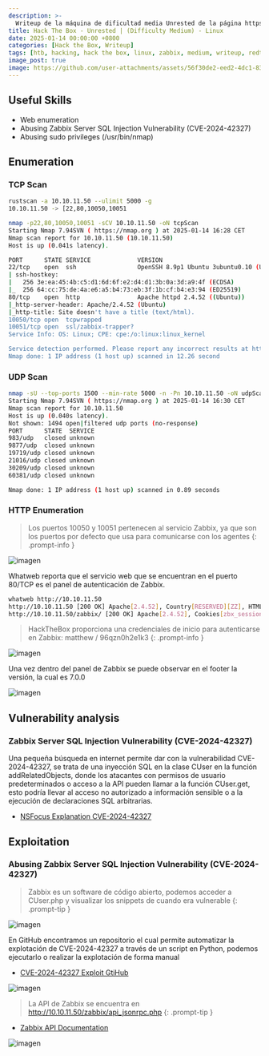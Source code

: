 ```yaml
---
description: >-
  Writeup de la máquina de dificultad media Unrested de la página https://hackthebox.eu
title: Hack The Box - Unrested | (Difficulty Medium) - Linux
date: 2025-01-14 00:00:00 +0800
categories: [Hack the Box, Writeup]
tags: [htb, hacking, hack the box, linux, zabbix, medium, writeup, redteam, pentesting]
image_post: true
image: https://github.com/user-attachments/assets/56f30de2-eed2-4dc1-83a9-68b49acab64a
---
```


## Useful Skills

* Web enumeration
* Abusing Zabbix Server SQL Injection Vulnerability (CVE-2024-42327)
* Abusing sudo privileges (/usr/bin/nmap)
  
## Enumeration

### TCP Scan

 ```bash
rustscan -a 10.10.11.50 --ulimit 5000 -g
10.10.11.50 -> [22,80,10050,10051
```

```bash
nmap -p22,80,10050,10051 -sCV 10.10.11.50 -oN tcpScan
Starting Nmap 7.94SVN ( https://nmap.org ) at 2025-01-14 16:28 CET
Nmap scan report for 10.10.11.50 (10.10.11.50)
Host is up (0.041s latency).

PORT      STATE SERVICE             VERSION
22/tcp    open  ssh                 OpenSSH 8.9p1 Ubuntu 3ubuntu0.10 (Ubuntu Linux; protocol 2.0)
| ssh-hostkey: 
|   256 3e:ea:45:4b:c5:d1:6d:6f:e2:d4:d1:3b:0a:3d:a9:4f (ECDSA)
|_  256 64:cc:75:de:4a:e6:a5:b4:73:eb:3f:1b:cf:b4:e3:94 (ED25519)
80/tcp    open  http                Apache httpd 2.4.52 ((Ubuntu))
|_http-server-header: Apache/2.4.52 (Ubuntu)
|_http-title: Site doesn't have a title (text/html).
10050/tcp open  tcpwrapped
10051/tcp open  ssl/zabbix-trapper?
Service Info: OS: Linux; CPE: cpe:/o:linux:linux_kernel

Service detection performed. Please report any incorrect results at https://nmap.org/submit/ .
Nmap done: 1 IP address (1 host up) scanned in 12.26 second
```

### UDP Scan

 ```bash
nmap -sU --top-ports 1500 --min-rate 5000 -n -Pn 10.10.11.50 -oN udpScan
Starting Nmap 7.94SVN ( https://nmap.org ) at 2025-01-14 16:30 CET
Nmap scan report for 10.10.11.50
Host is up (0.040s latency).
Not shown: 1494 open|filtered udp ports (no-response)
PORT      STATE  SERVICE
983/udp   closed unknown
9877/udp  closed unknown
19719/udp closed unknown
21016/udp closed unknown
30209/udp closed unknown
60381/udp closed unknown

Nmap done: 1 IP address (1 host up) scanned in 0.89 seconds
```

### HTTP Enumeration

> Los puertos 10050 y 10051 pertenecen al servicio Zabbix, ya que son los puertos por defecto que usa para comunicarse con los agentes
{: .prompt-info }

![imagen](https://github.com/user-attachments/assets/5ba0341c-ee15-4841-a505-9007f82ee938)

Whatweb reporta que el servicio web que se encuentran en el puerto 80/TCP es el panel de autenticación de Zabbix.

```bash
whatweb http://10.10.11.50
http://10.10.11.50 [200 OK] Apache[2.4.52], Country[RESERVED][ZZ], HTML5, HTTPServer[Ubuntu Linux][Apache/2.4.52 (Ubuntu)], IP[10.10.11.50], Meta-Refresh-Redirect[/zabbix/]
http://10.10.11.50/zabbix/ [200 OK] Apache[2.4.52], Cookies[zbx_session], Country[RESERVED][ZZ], HTML5, HTTPServer[Ubuntu Linux][Apache/2.4.52 (Ubuntu)], HttpOnly[zbx_session], IP[10.10.11.50], Meta-Author[Zabbix SIA], PasswordField[password], Script, Title[Unrested: Zabbix], UncommonHeaders[x-content-type-options], X-Frame-Options[SAMEORIGIN], X-UA-Compatible[IE=Edge], X-XSS-Protection[1; mode=blo
```

> HackTheBox proporciona una credenciales de inicio para autenticarse en Zabbix: matthew / 96qzn0h2e1k3
{: .prompt-info }

![imagen](https://github.com/user-attachments/assets/f0b55de6-fa0e-48fe-bc87-8992226f447b)

Una vez dentro del panel de Zabbix se puede observar en el footer la versión, la cual es 7.0.0

![imagen](https://github.com/user-attachments/assets/4a9db3cd-82ca-40e2-9e2d-a7a8b0213821)

## Vulnerability analysis

### Zabbix Server SQL Injection Vulnerability (CVE-2024-42327)

Una pequeña búsqueda en internet permite dar con la vulnerabilidad CVE-2024-42327, se trata de una inyección SQL en la clase CUser en la función addRelatedObjects, donde los atacantes con permisos de usuario predeterminados o acceso a la API pueden llamar a la función CUser.get, esto podría llevar al acceso no autorizado a información sensible o a la ejecución de declaraciones SQL arbitrarias.

* [NSFocus Explanation CVE-2024-42327](https://nsfocusglobal.com/zabbix-server-sql-injection-vulnerability-cve-2024-42327/)

## Exploitation

### Abusing Zabbix Server SQL Injection Vulnerability (CVE-2024-42327)

> Zabbix es un software de código abierto, podemos acceder a CUser.php y visualizar los snippets de cuando era vulnerable
{: .prompt-tip }

![imagen](https://github.com/user-attachments/assets/9b6ab83e-f1d9-4c47-88ec-e3ffed5ecb94)

En GitHub encontramos un repositorio el cual permite automatizar la explotación de CVE-2024-42327 a través de un script en Python, podemos ejecutarlo o realizar la explotación de forma manual

* [CVE-2024-42327 Exploit GtiHub](https://github.com/aramosf/cve-2024-42327)

![imagen](https://github.com/user-attachments/assets/82037303-760e-4fca-b30c-a333d7679de8)
 
> La API de Zabbix se encuentra en http://10.10.11.50/zabbix/api_jsonrpc.php
{: .prompt-tip }

* [Zabbix API Documentation](https://www.zabbix.com/documentation/current/en/manual/api)

![imagen](https://github.com/user-attachments/assets/c4501e92-93d0-4296-8e1a-64009f82ce9e)
